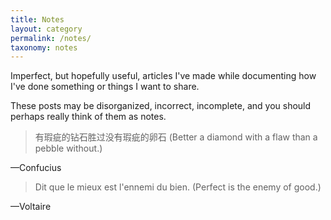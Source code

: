 ```yaml
---
title: Notes
layout: category
permalink: /notes/
taxonomy: notes
---
```


Imperfect, but hopefully useful, articles I've made while documenting how I've done something or things I want to share.

These posts may be disorganized, incorrect, incomplete, and you should perhaps really think of them as notes.

> 有瑕疵的钻石胜过没有瑕疵的卵石
> (Better a diamond with a flaw than a pebble without.)

&mdash;Confucius

> Dit que le mieux est l'ennemi du bien.
> (Perfect is the enemy of good.)

&mdash;Voltaire
